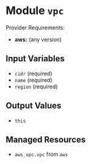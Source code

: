 
# Module `vpc`

Provider Requirements:
* **aws:** (any version)

## Input Variables
* `cidr` (required)
* `name` (required)
* `region` (required)

## Output Values
* `this`

## Managed Resources
* `aws_vpc.vpc` from `aws`

